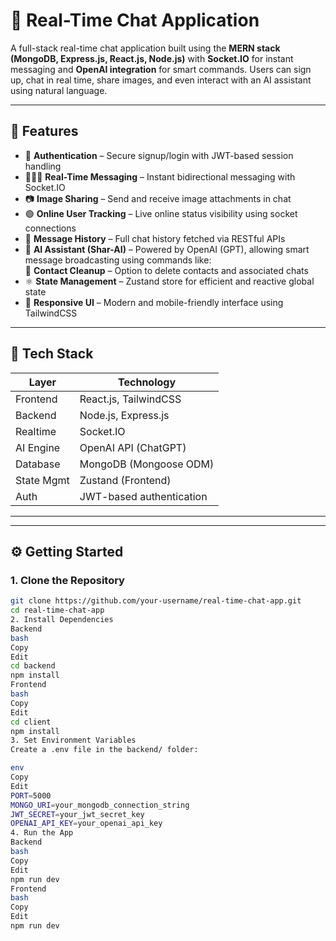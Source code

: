 # 💬 Real-Time Chat Application

A full-stack real-time chat application built using the **MERN stack (MongoDB, Express.js, React.js, Node.js)** with **Socket.IO** for instant messaging and **OpenAI integration** for smart commands. Users can sign up, chat in real time, share images, and even interact with an AI assistant using natural language.

---

## 🚀 Features

- 🔐 **Authentication** – Secure signup/login with JWT-based session handling  
- 🧑‍🤝‍🧑 **Real-Time Messaging** – Instant bidirectional messaging with Socket.IO  
- 📷 **Image Sharing** – Send and receive image attachments in chat  
- 🟢 **Online User Tracking** – Live online status visibility using socket connections  
- 📜 **Message History** – Full chat history fetched via RESTful APIs  
- 🤖 **AI Assistant (Shar-AI)** – Powered by OpenAI (GPT), allowing smart message broadcasting using commands like:  
 🧼 **Contact Cleanup** – Option to delete contacts and associated chats  
- ⚛️ **State Management** – Zustand store for efficient and reactive global state  
- 📱 **Responsive UI** – Modern and mobile-friendly interface using TailwindCSS  

---

## 🧪 Tech Stack

| Layer      | Technology                       |
|------------|----------------------------------|
| Frontend   | React.js, TailwindCSS            |
| Backend    | Node.js, Express.js              |
| Realtime   | Socket.IO                        |
| AI Engine  | OpenAI API (ChatGPT)             |
| Database   | MongoDB (Mongoose ODM)           |
| State Mgmt | Zustand (Frontend)               |
| Auth       | JWT-based authentication         |

---


---

## ⚙️ Getting Started

### 1. Clone the Repository

```bash
git clone https://github.com/your-username/real-time-chat-app.git
cd real-time-chat-app
2. Install Dependencies
Backend
bash
Copy
Edit
cd backend
npm install
Frontend
bash
Copy
Edit
cd client
npm install
3. Set Environment Variables
Create a .env file in the backend/ folder:

env
Copy
Edit
PORT=5000
MONGO_URI=your_mongodb_connection_string
JWT_SECRET=your_jwt_secret_key
OPENAI_API_KEY=your_openai_api_key
4. Run the App
Backend
bash
Copy
Edit
npm run dev
Frontend
bash
Copy
Edit
npm run dev
